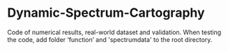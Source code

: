 # Dynamic-Spectrum-Cartography
Code of numerical results, real-world dataset and validation. When testing the code, add folder ‘function’ and 'spectrumdata' to the root directory.
